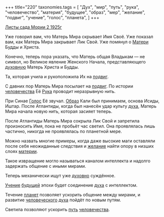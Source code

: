 +++
title="220"
taxonomies.tags = [
 "Дух",
 "мир",
 "путь",
 "рука",
 "человечество",
 "материя",
 "будущее",
 "образ",
 "мер",
 "желание",
 "подвиг",
 "учение",
 "голос",
 "планета",
]
+++

[Листы сада Мории 2 1925г](/agni/1925)

Уже говорил вам, что Матерь Мира скрывает Имя Своё. Уже показал вам, как Матерь Мира закрывает Лик Свой. Уже помянул о [Матери](/tags/материя) Будды и Христа.   

Конечно, теперь пора указать, что Матерь общая Владыкам — не символ, но Великое явление Женского Начала, представляющего [духовную](/tags/Дух) Матерь Христа и Будды.   

Та, которая учила и рукоположила Их на [подвиг](/tags/подвиг).   

С давних пор Матерь Мира посылает на [подвиг](/tags/подвиг). По истории [человечества](/tags/человечество) Её [Рука](/tags/рука) проводит неразрывную нить.   

При Синае [Голос](/tags/голос) Её звучал. [Образ](/tags/образ) Кали был принимаем, основа Исиды, Иштар. После Атлантиды, когда был нанесён удар культу [духа](/tags/Дух), Матерь Мира начала новую нить, которая засияет теперь.   

После Атлантиды Матерь Мира сокрыла Лик Свой и запретила произносить Имя, пока не пробьёт час светил. Она проявлялась лишь частично, никогда не проявлялась по планетной мере.   

Можно назвать многие примеры, когда даже высокие маги оставляли после себя неожиданные следствия и [желание](/tags/желание) найти опору в низших слоях [материи](/tags/материя).   

Такое извращение могло называться каналом интеллекта и надолго задержать общение с иными мирами.   

Теперь механически ищут уже [духовно](/tags/Дух) суждённое.   

[Учение](/tags/учение) [будущей](/tags/будущее) эпохи будет соединение [духа](/tags/Дух) с интеллектом.   

Течение [планет](/tags/планета) позволяет ускорить общение между мирами, и развитие [человеческого](/tags/человечество) [духа](/tags/Дух) пойдёт по новым путям.   

Светила позволяют ускорить [путь](/tags/путь) [человечества](/tags/человечество).   

